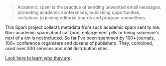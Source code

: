 > Academic spam is the practice of sending unwanted email messages, promoting academic conferences, publishing opportunities, invitations to joining editorial boards and program committees.

This Spam project collects metadata from such academic spam sent to me. Non-academic spam about cat food, enlargement pills or being someone's next of a kin is not included. So far I've been spammed by 100+ journals, 100+ conference organizers and dozens of publishers. They, combined, used over 300 services and mail distribution sites.

[Look here to learn who they are](https://boytchev.github.io/spam/).
